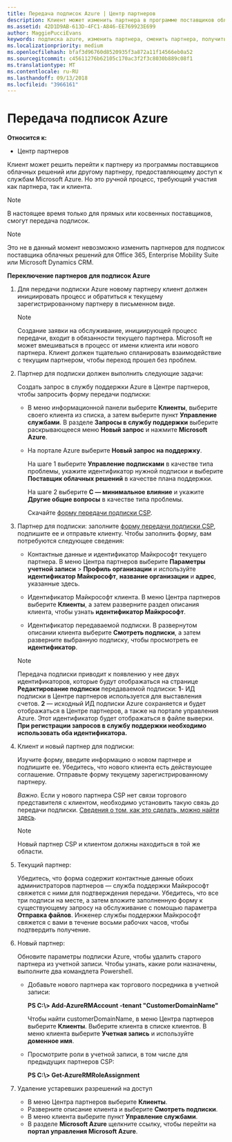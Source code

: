 ```yaml
---
title: Передача подписок Azure | Центр партнеров
description: Клиент может изменить партнера в программе поставщиков облачных решений, использующего службы Microsoft Azure. Однако это ручной процесс, требующий участия как партнера, так и клиента.
ms.assetid: 42D1D9AB-613D-4FC1-A846-EE769923E699
author: MaggiePucciEvans
keywords: подписка azure, изменить партнера, сменить партнера, получить нового партнера, другой партнер
ms.localizationpriority: medium
ms.openlocfilehash: bfaf3d96760d8520935f3a872a11f14566eb0a52
ms.sourcegitcommit: c45611276b62105c170ac3f2f3c8030b889c08f1
ms.translationtype: MT
ms.contentlocale: ru-RU
ms.lasthandoff: 09/13/2018
ms.locfileid: "3966161"
---
```

# <a name="transfer-azure-subscriptions"></a>Передача подписок Azure 

**Относится к:**

-  Центр партнеров

Клиент может решить перейти к партнеру из программы поставщиков облачных решений или другому партнеру, предоставляющему доступ к службам Microsoft Azure. Но это ручной процесс, требующий участия как партнера, так и клиента.

>[!Note]  
>В настоящее время только для прямых или косвенных поставщиков, смогут передача подписок.

>[!Note] 
>Это не в данный момент невозможно изменить партнеров для подписок поставщика облачных решений для Office 365, Enterprise Mobility Suite или Microsoft Dynamics CRM.



**Переключение партнеров для подписок Azure**

1.  Для передачи подписки Azure новому партнеру клиент должен инициировать процесс и обратиться к текущему зарегистрированному партнеру в письменном виде. 

    >[!Note]
    >Создание заявки на обслуживание, инициирующей процесс передачи, входит в обязанности текущего партнера. Microsoft не может вмешиваться в процесс от имени клиента или нового партнера. Клиент должен тщательно спланировать взаимодействие с текущим партнером, чтобы переход прошел без проблем.

2.  Партнер для подписки должен выполнить следующие задачи:

    Создать запрос в службу поддержки Azure в Центре партнеров, чтобы запросить форму передачи подписки:

    -   В меню информационной панели выберите **Клиенты**, выберите своего клиента из списка, а затем выберите пункт **Управление службами**. В разделе **Запросы в службу поддержки** выберите раскрывающееся меню **Новый запрос** и нажмите **Microsoft Azure**.

    -   На портале Azure выберите **Новый запрос на поддержку**.

        На шаге 1 выберите **Управление подписками** в качестве типа проблемы, укажите идентификатор нужной подписки и выберите **Поставщик облачных решений** в качестве плана поддержки.

        На шаге 2 выберите **C — минимальное влияние** и укажите **Другие общие вопросы** в качестве типа проблемы.

        Скачайте [форму передачи подписки CSP](https://assets.windowsphone.com/5222c408-e546-4e01-b72a-2ec7d4c43d57/CSP_Subscription_Transfer_Form_Azure_InvariantCulture_Default.zip).

3.  Партнер для подписки: заполните [форму передачи подписки CSP](https://assets.windowsphone.com/5222c408-e546-4e01-b72a-2ec7d4c43d57/CSP_Subscription_Transfer_Form_Azure_InvariantCulture_Default.zip), подпишите ее и отправьте клиенту. Чтобы заполнить форму, вам потребуются следующее сведения:

    -   Контактные данные и идентификатор Майкрософт текущего партнера. В меню Центра партнеров выберите **Параметры учетной записи** &gt; **Профиль организации** и используйте **идентификатор Майкрософт**, **название организации** и **адрес**, указанные здесь.

    -   Идентификатор Майкрософт клиента. В меню Центра партнеров выберите **Клиенты**, а затем разверните раздел описания клиента, чтобы узнать **идентификатор Майкрософт**.

    -   Идентификатор передаваемой подписки. В развернутом описании клиента выберите **Смотреть подписки**, а затем разверните выбранную подписку, чтобы просмотреть ее **идентификатор**.

     >[!Note]
     >Передача подписки приводит к появлению у нее двух идентификаторов, которые будут отображаться на странице **Редактирование подписки** передаваемой подписки: **1**- ИД подписки в Центре партнеров используется для выставления счетов. 
    **2** — исходный ИД подписки Azure сохраняется и будет отображаться в Центре партнеров, а также на портале управления Azure. Этот идентификатор будет отображаться в файле выверки.  **При регистрации запросов в службу поддержки необходимо использовать оба идентификатора.**

4.  Клиент и новый партнер для подписки:

    Изучите форму, введите информацию о новом партнере и подпишите ее. Убедитесь, что нового клиента есть действующее соглашение. Отправьте форму текущему зарегистрированному партнеру.

    *Важно*. Если у нового партнера CSP нет связи торгового представителя с клиентом, необходимо установить такую связь до передачи подписки. [Сведения о том, как это сделать, можно найти здесь](request-a-relationship-with-a-customer.md).

    >[!Note]
    >Новый партнер CSP и клиентом должны находиться в той же области. 

5.  Текущий партнер:

    Убедитесь, что форма содержит контактные данные обоих администраторов партнеров — служба поддержки Майкрософт свяжется с ними для подтверждения передачи. Убедитесь, что все три подписи на месте, а затем вложите заполненную форму к существующему запросу на обслуживание с помощью параметра **Отправка файлов**. Инженер службы поддержки Майкрософт свяжется с вами в течение восьми рабочих часов, чтобы подтвердить получение.

6.  Новый партнер:

    Обновите параметры подписки Azure, чтобы удалить старого партнера из учетной записи. Чтобы узнать, какие роли назначены, выполните два командлета Powershell.

    -   Добавьте нового партнера как торгового посредника в учетной записи:

        **PS C:\\&gt; Add-AzureRMAccount -tenant "CustomerDomainName"**

        Чтобы найти customerDomainName, в меню Центра партнеров выберите **Клиенты**. Выберите клиента в списке клиентов. В меню клиента выберите **Учетная запись** и используйте **доменное имя**.

    -   Просмотрите роли в учетной записи, в том числе для предыдущих партнеров CSP:

        **PS C:\\&gt; Get-AzureRMRoleAssignment**

7. Удаление устаревших разрешений на доступ

    -  В меню Центра партнеров выберите **Клиенты**. 
    -  Разверните описание клиента и выберите **Смотреть подписки**. 
    -  В меню клиента выберите пункт **Управление службами**. 
    -  В разделе **Microsoft Azure** щелкните ссылку, чтобы перейти на **портал управления Microsoft Azure**.

 

 



